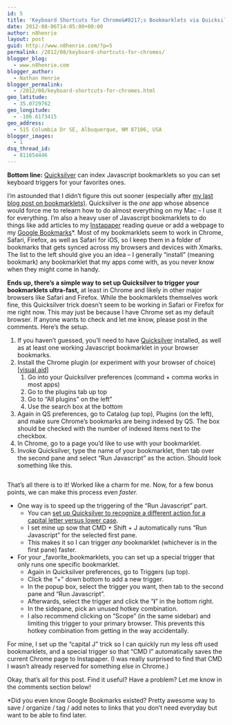 ```yaml
---
id: 5
title: 'Keyboard Shortcuts for Chrome&#8217;s Bookmarklets via Quicksilver'
date: 2012-08-06T14:05:00+00:00
author: n8henrie
layout: post
guid: http://www.n8henrie.com/?p=5
permalink: /2012/08/keyboard-shortcuts-for-chromes/
blogger_blog:
  - www.n8henrie.com
blogger_author:
  - Nathan Henrie
blogger_permalink:
  - /2012/08/keyboard-shortcuts-for-chromes.html
geo_latitude:
  - 35.0729762
geo_longitude:
  - -106.6173415
geo_address:
  - 515 Columbia Dr SE, Albuquerque, NM 87106, USA
blogger_images:
  - 1
dsq_thread_id:
  - 811654446
---
```

**Bottom line:** <a href="http://qsapp.com" target="_blank">Quicksilver</a> can index Javascript bookmarklets so you can set keyboard triggers for your favorites ones.
  
<!--more-->


  
I’m astounded that I didn’t figure this out sooner (especially after [my last blog post on bookmarklets)](http://www.n8henrie.com/2012/08/javascript-bookmarklet-in-chrome/). Quicksilver is the _one_ app whose absence would force me to relearn how to do almost everything on my Mac – I use it for everything. I’m also a heavy user of Javascript bookmarklets to do things like add articles to my <a href="http://www.instapaper.com/" target="_blank">Instapaper</a> reading queue or add a webpage to my <a href="https://accounts.google.com/Login?continue=http://www.google.com/bookmarks/" target="_blank">Google Bookmarks</a>*. Most of my bookmarklets seem to work in Chrome, Safari, Firefox, as well as Safari for iOS, so I keep them in a folder of bookmarks that gets synced across my browsers and devices with Xmarks. The list to the left should give you an idea – I generally “install” (meaning bookmark) any bookmarklet that my apps come with, as you never know when they might come in handy.

**Ends up, there’s a simple way to set up Quicksilver to trigger your bookmarklets ultra-fast,** at least in Chrome and likely in other major browsers like Safari and Firefox. While the bookmarklets themselves work fine, this Quicksilver trick doesn’t seem to be working in Safari or Firefox for me right now. This may just be because I have Chrome set as my default browser. If anyone wants to check and let me know, please post in the comments. Here’s the setup.

  1. If you haven’t guessed, you’ll need to have <a href="http://qsapp.com" target="_blank">Quicksilver</a> installed, as well as at least one working Javascript bookmarklet in your browser bookmarks.
  2. Install the Chrome plugin (or experiment with your browser of choice) [<a href="http://cl.ly/image/2S3b3X22252R" target="_blank">visual aid</a>] 
      1. Go into your Quicksilver preferences (command + comma works in most apps)
      2. Go to the plugins tab up top
      3. Go to “All plugins” on the left&#8221;
      4. Use the search box at the bottom
  3. Again in QS preferences, go to Catalog (up top), Plugins (on the left), and make sure Chrome’s bookmarks are being indexed by QS. The box should be checked with the number of indexed items next to the checkbox.
  4. In Chrome, go to a page you’d like to use with your bookmarklet.
  5. Invoke Quicksilver, type the name of your bookmarklet, then tab over the second pane and select “Run Javascript” as the action. Should look something like this.

<div align="center">
  <img src="http://www.n8henrie.com/wp-content/uploads/2012/09/ScreenShot2012-08-06at7.24.32AM.jpg" alt="" />
</div>

That’s all there is to it! Worked like a charm for me. Now, for a few bonus points, we can make this process even _faster._

  * One way is to speed up the triggering of the “Run Javascript” part. 
      * You can <a href="http://blog.qsapp.com/post/7413266835/putting-in-a-shift" target="_blank">set up Quicksilver to recognize a different action for a capital letter versus lower case</a>.
      * I set mine up sow that CMD + Shift + J automatically runs “Run Javascript” for the selected first pane.
      * This makes it so I can trigger _any_ bookmarklet (whichever is in the first pane) faster.
  * For your _favorite_bookmarklets, you can set up a special trigger that only runs one specific bookmarklet. 
      * Again in Quicksilver preferences, go to Triggers (up top).
      * Click the “+” down bottom to add a new trigger.
      * In the popup box, select the trigger you want, then tab to the second pane and “Run Javascript”.
      * Afterwards, select the trigger and click the “**i**” in the bottom right.
      * In the sidepane, pick an unused hotkey combination.
      * I also recommend clicking on “Scope” (in the same sidebar) and limiting this trigger to your primary browser. This prevents this hotkey combination from getting in the way accidentally.

For mine, I set up the “capital J” trick so I can quickly run my less oft used bookmarklets, and a special trigger so that “CMD I” automatically saves the current Chrome page to Instapaper. (I was really surprised to find that CMD I wasn’t already reserved for something else in Chrome.)

Okay, that’s all for this post. Find it useful? Have a problem? Let me know in the comments section below!

*Did you even know Google Bookmarks existed? Pretty awesome way to save / organize / tag / add notes to links that you don’t need everyday but want to be able to find later.